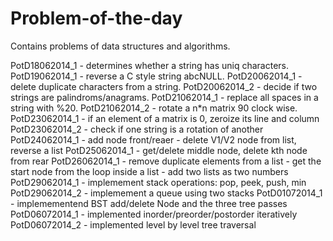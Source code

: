 Problem-of-the-day
==================

Contains problems of data structures and algorithms.


PotD18062014_1 - determines whether a string has uniq characters.
PotD19062014_1 - reverse a C style string abcNULL.
PotD20062014_1 - delete duplicate characters from a string.
PotD20062014_2 - decide if two strings are palindroms/anagrams.
PotD21062014_1 - replace all spaces in a string with %20.
PotD21062014_2 - rotate a n*n matrix 90 clock wise.
PotD23062014_1 - if an element of a matrix is 0, zeroize its line and column
PotD23062014_2 - check if one string is a rotation of another
PotD24062014_1 - add node front/reaer
               - delete V1/V2 node from list, reverse a list
PotD25062014_1 - get/delete middle node, delete kth node from rear
PotD26062014_1 - remove duplicate elements from a list
			   - get the start node from the loop inside a list
			   - add two lists as two numbers
PotD29062014_1 - implemement stack operations: pop, peek, push, min
PotD29062014_2 - implemement a queue using two stacks
PotD01072014_1 - implemementend BST add/delete Node and the three tree passes
PotD06072014_1 - implemented inorder/preorder/postorder iteratively
PotD06072014_2 - implemented level by level tree traversal

